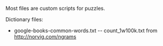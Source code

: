 Most files are custom scripts for puzzles.

Dictionary files:
- google-books-common-words.txt -- count_1w100k.txt	from http://norvig.com/ngrams

